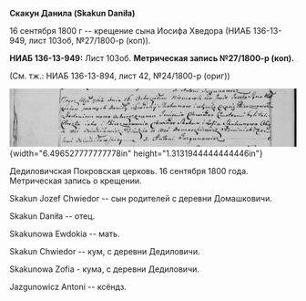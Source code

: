**Скакун Данила (Skakun Daniła)**

16 сентября 1800 г -- крещение сына Иосифа Хведора (НИАБ 136-13-949,
лист 103об, №27/1800-р (коп)).

**НИАБ 136-13-949:** Лист 103об. **Метрическая запись №27/1800-р
(коп).**

(См. тж.: НИАБ 136-13-894, лист 42, №24/1800-р (ориг))

![](./media/489c85e5ae5cac3af3a5704911f82dd1436cf152.png){width="6.496527777777778in"
height="1.3131944444444446in"}

Дедиловичская Покровская церковь. 16 сентября 1800 года. Метрическая
запись о крещении.

Skakun Jozef Chwiedor -- сын родителей с деревни Домашковичи.

Skakun Daniła -- отец.

Skakunowa Ewdokia -- мать.

Skakun Chwiedor -- кум, с деревни Дедиловичи.

Skakunowa Zofia - кума, с деревни Дедиловичи.

Jazgunowicz Antoni -- ксёндз.

